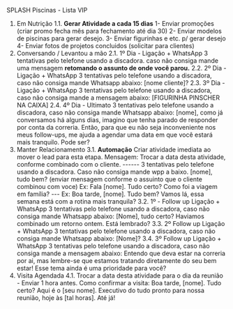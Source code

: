 SPLASH Piscinas - Lista VIP
1. Em Nutrição
1.1. **Gerar Atividade a cada 15 dias** 1- Enviar promoções (criar promo fecha mês para fechamento
até dia 30) 2- Enviar modelos de piscinas para gerar desejo. 3- Enviar figurinhas e etc. p/ gerar desejo
4- Enviar fotos de projetos concluidos (solicitar para clientes)
2. Conversando / Levantou a mão
2.1. 1º Dia - Ligação + WhatsApp 3 tentativas pelo telefone usando a discadora. caso não consiga
mande uma mensagem **retomando o assunto de onde você parou.**
2.2. 2º Dia - Ligação + WhatsApp 3 tentativas pelo telefone usando a discadora, caso não consiga
mande Whatsapp abaixo: [nome cliente]?
2.3. 3º Dia - Ligação + WhatsApp 3 tentativas pelo telefone usando a discadora, caso não consiga
mande a mensagem abaixo: [FIGURINHA PINSCHER NA CAIXA]
2.4. 4º Dia - Ultimato 3 tentativas pelo telefone usando a discadora, caso não consiga mande
Whatsapp abaixo: [nome], como já conversamos há alguns dias, imagino que tenha parado de
responder por conta da correria. Então, para que eu não seja inconveniente nos meus follow-ups, me
ajuda a agendar uma data em que você estará mais tranquilo. Pode ser?
3. Manter Relacionamento
3.1. **Automação** Criar atividade imediata ao mover o lead para esta etapa. Mensagem: Trocar a
data desta atividade, conforme combinado com o cliente. ------ 3 tentativas pelo telefone usando a
discadora. Caso não consiga mande wpp a baixo. [nome], tudo bem? (enviar mensagem conforme o
assuinto que o cliente combinou com voce) Ex: Fala [nome]. Tudo certo? Como foi a viagem em
família? --- Ex: Boa tarde, [nome]. Tudo bem? Vamos lá, essa semana está com a rotina mais
tranquila?
3.2. 1º - Follow up Ligação + WhatsApp 3 tentativas pelo telefone usando a discadora, caso não
consiga mande Whatsapp abaixo: [Nome], tudo certo? Haviamos combinado um retorno ontem. Está
lembrado?
3.3. 2º Follow up Ligação + WhatsApp 3 tentativas pelo telefone usando a discadora, caso não
consiga mande Whatsapp abaixo: [Nome]?
3.4. 3º Follow up Ligação + WhatsApp 3 tentativas pelo telefone usando a discadora, caso não
consiga mande a mensagem abaixo: Entendo que deva estar na correria por ai, mas lembre-se que
estamos tratando diretamente do seu bem estar! Esse tema ainda é uma prioridade para você?
4. Visita Agendada
4.1. Trocar a data desta atividade para o dia da reunião - Enviar 1 hora antes. Como confirmar a
visita: Boa tarde, [nome]. Tudo certo? Aqui é o [seu nome]. Executivo do tudo pronto para nossa
reunião, hoje às [tal horas]. Até já!